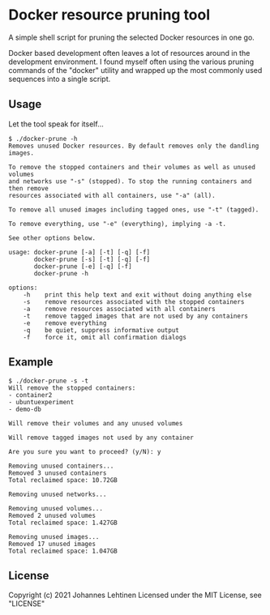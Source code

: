 # Docker resource pruning tool

A simple shell script for pruning the selected Docker resources in one go.

Docker based development often leaves a lot of resources around in the
development environment. I found myself often using the various pruning
commands of the "docker" utility and wrapped up the most commonly used
sequences into a single script.


## Usage

Let the tool speak for itself...

```
$ ./docker-prune -h
Removes unused Docker resources. By default removes only the dandling images.

To remove the stopped containers and their volumes as well as unused volumes
and networks use "-s" (stopped). To stop the running containers and then remove
resources associated with all containers, use "-a" (all).

To remove all unused images including tagged ones, use "-t" (tagged).

To remove everything, use "-e" (everything), implying -a -t.

See other options below.

usage: docker-prune [-a] [-t] [-q] [-f]
       docker-prune [-s] [-t] [-q] [-f]
       docker-prune [-e] [-q] [-f]
       docker-prune -h

options:
    -h    print this help text and exit without doing anything else
    -s    remove resources associated with the stopped containers
    -a    remove resources associated with all containers
    -t    remove tagged images that are not used by any containers
    -e    remove everything
    -q    be quiet, suppress informative output
    -f    force it, omit all confirmation dialogs
```

## Example

```
$ ./docker-prune -s -t
Will remove the stopped containers:
- container2
- ubuntuexperiment
- demo-db

Will remove their volumes and any unused volumes

Will remove tagged images not used by any container

Are you sure you want to proceed? (y/N): y

Removing unused containers...
Removed 3 unused containers
Total reclaimed space: 10.72GB

Removing unused networks...

Removing unused volumes...
Removed 2 unused volumes
Total reclaimed space: 1.427GB

Removing unused images...
Removed 17 unused images
Total reclaimed space: 1.047GB
```


## License

Copyright (c) 2021 Johannes Lehtinen
Licensed under the MIT License, see "LICENSE"
